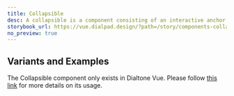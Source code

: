 ```yaml
---
title: Collapsible
desc: A collapsible is a component consisting of an interactive anchor that toggled the expandable/collapsible element.
storybook_url: https://vue.dialpad.design/?path=/story/components-collapsible--default
no_preview: true
---
```


## Variants and Examples

The Collapsible component only exists in Dialtone Vue. Please follow [this link](https://vue.dialpad.design/?path=/docs/components-collapsible--default) for more details on its usage.
